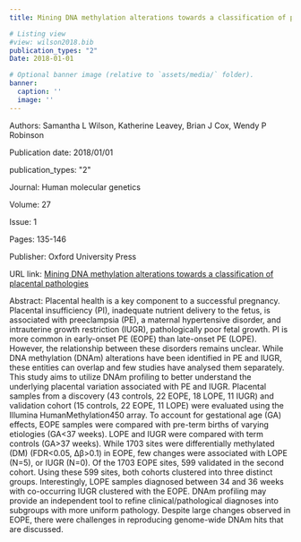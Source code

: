 ```yaml
---
title: Mining DNA methylation alterations towards a classification of placental pathologies

# Listing view
#view: wilson2018.bib
publication_types: "2"
Date: 2018-01-01

# Optional banner image (relative to `assets/media/` folder).
banner:
  caption: ''
  image: ''
---
```

Authors: Samantha L Wilson, Katherine Leavey, Brian J Cox, Wendy P Robinson

Publication date: 2018/01/01

publication_types: "2"

Journal: Human molecular genetics

Volume: 27

Issue: 1

Pages: 135-146

Publisher: Oxford University Press

URL link: [Mining DNA methylation alterations towards a classification of placental pathologies](https://academic.oup.com/hmg/article/27/1/135/4581994?login=true)

Abstract: Placental health is a key component to a successful pregnancy. Placental insufficiency (PI), inadequate nutrient delivery to the fetus, is associated with preeclampsia (PE), a maternal hypertensive disorder, and intrauterine growth restriction (IUGR), pathologically poor fetal growth. PI is more common in early-onset PE (EOPE) than late-onset PE (LOPE). However, the relationship between these disorders remains unclear. While DNA methylation (DNAm) alterations have been identified in PE and IUGR, these entities can overlap and few studies have analysed them separately. This study aims to utilize DNAm profiling to better understand the underlying placental variation associated with PE and IUGR. Placental samples from a discovery (43 controls, 22 EOPE, 18 LOPE, 11 IUGR) and validation cohort (15 controls, 22 EOPE, 11 LOPE) were evaluated using the Illumina HumanMethylation450 array. To account for gestational age (GA) effects, EOPE samples were compared with pre-term births of varying etiologies (GA<37 weeks). LOPE and IUGR were compared with term controls (GA>37 weeks). While 1703 sites were differentially methylated (DM) (FDR<0.05, Δβ>0.1) in EOPE, few changes were associated with LOPE (N=5), or IUGR (N=0). Of the 1703 EOPE sites, 599 validated in the second cohort. Using these 599 sites, both cohorts clustered into three distinct groups. Interestingly, LOPE samples diagnosed between 34 and 36 weeks with co-occurring IUGR clustered with the EOPE. DNAm profiling may provide an independent tool to refine clinical/pathological diagnoses into subgroups with more uniform pathology. Despite large changes observed in EOPE, there were challenges in reproducing genome-wide DNAm hits that are discussed.